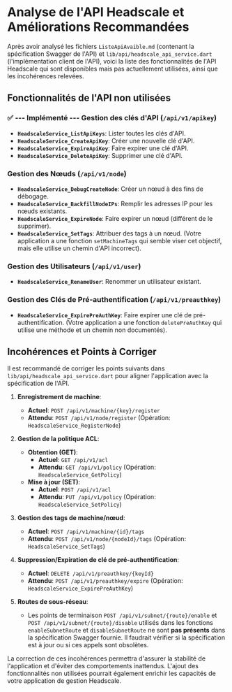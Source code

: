# Analyse de l'API Headscale et Améliorations Recommandées

Après avoir analysé les fichiers `ListeApiAvaible.md` (contenant la spécification Swagger de l'API) et `lib/api/headscale_api_service.dart` (l'implémentation client de l'API), voici la liste des fonctionnalités de l'API Headscale qui sont disponibles mais pas actuellement utilisées, ainsi que les incohérences relevées.

## Fonctionnalités de l'API non utilisées

### ✅ --- Implémenté --- Gestion des clés d'API (`/api/v1/apikey`)
- **`HeadscaleService_ListApiKeys`**: Lister toutes les clés d'API.
- **`HeadscaleService_CreateApiKey`**: Créer une nouvelle clé d'API.
- **`HeadscaleService_ExpireApiKey`**: Faire expirer une clé d'API.
- **`HeadscaleService_DeleteApiKey`**: Supprimer une clé d'API.

### Gestion des Nœuds (`/api/v1/node`)
- **`HeadscaleService_DebugCreateNode`**: Créer un nœud à des fins de débogage.
- **`HeadscaleService_BackfillNodeIPs`**: Remplir les adresses IP pour les nœuds existants.
- **`HeadscaleService_ExpireNode`**: Faire expirer un nœud (différent de le supprimer).
- **`HeadscaleService_SetTags`**: Attribuer des tags à un nœud. (Votre application a une fonction `setMachineTags` qui semble viser cet objectif, mais elle utilise un chemin d'API incorrect).

### Gestion des Utilisateurs (`/api/v1/user`)
- **`HeadscaleService_RenameUser`**: Renommer un utilisateur existant.

### Gestion des Clés de Pré-authentification (`/api/v1/preauthkey`)
- **`HeadscaleService_ExpirePreAuthKey`**: Faire expirer une clé de pré-authentification. (Votre application a une fonction `deletePreAuthKey` qui utilise une méthode et un chemin non documentés).

## Incohérences et Points à Corriger

Il est recommandé de corriger les points suivants dans `lib/api/headscale_api_service.dart` pour aligner l'application avec la spécification de l'API.

1.  **Enregistrement de machine**:
    - **Actuel**: `POST /api/v1/machine/{key}/register`
    - **Attendu**: `POST /api/v1/node/register` (Opération: `HeadscaleService_RegisterNode`)

2.  **Gestion de la politique ACL**:
    - **Obtention (GET)**:
        - **Actuel**: `GET /api/v1/acl`
        - **Attendu**: `GET /api/v1/policy` (Opération: `HeadscaleService_GetPolicy`)
    - **Mise à jour (SET)**:
        - **Actuel**: `POST /api/v1/acl`
        - **Attendu**: `PUT /api/v1/policy` (Opération: `HeadscaleService_SetPolicy`)

3.  **Gestion des tags de machine/nœud**:
    - **Actuel**: `POST /api/v1/machine/{id}/tags`
    - **Attendu**: `POST /api/v1/node/{nodeId}/tags` (Opération: `HeadscaleService_SetTags`)

4.  **Suppression/Expiration de clé de pré-authentification**:
    - **Actuel**: `DELETE /api/v1/preauthkey/{keyId}`
    - **Attendu**: `POST /api/v1/preauthkey/expire` (Opération: `HeadscaleService_ExpirePreAuthKey`)

5.  **Routes de sous-réseau**:
    - Les points de terminaison `POST /api/v1/subnet/{route}/enable` et `POST /api/v1/subnet/{route}/disable` utilisés dans les fonctions `enableSubnetRoute` et `disableSubnetRoute` ne sont **pas présents** dans la spécification Swagger fournie. Il faudrait vérifier si la spécification est à jour ou si ces appels sont obsolètes.

La correction de ces incohérences permettra d'assurer la stabilité de l'application et d'éviter des comportements inattendus. L'ajout des fonctionnalités non utilisées pourrait également enrichir les capacités de votre application de gestion Headscale.
